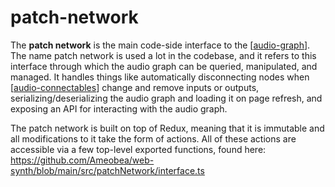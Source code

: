 # patch-network

The **patch network** is the main code-side interface to the [[audio-graph]].  The name patch network is used a lot in the codebase, and it refers to this interface through which the audio graph can be queried, manipulated, and managed.  It handles things like automatically disconnecting nodes when [[audio-connectables]] change and remove inputs or outputs, serializing/deserializing the audio graph and loading it on page refresh, and exposing an API for interacting with the audio graph.

The patch network is built on top of Redux, meaning that it is immutable and all modifications to it take the form of actions.  All of these actions are accessible via a few top-level exported functions, found here: <https://github.com/Ameobea/web-synth/blob/main/src/patchNetwork/interface.ts>

[//begin]: # "Autogenerated link references for markdown compatibility"
[audio-graph]: audio-graph "audio graph"
[audio-connectables]: audio-connectables "audio-connectables"
[//end]: # "Autogenerated link references"
